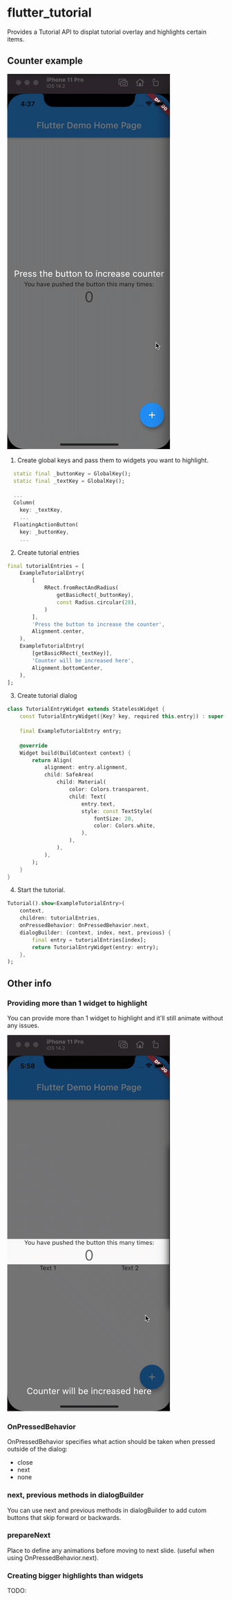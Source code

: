 # flutter_tutorial

Provides a Tutorial API to displat tutorial overlay and highlights certain items.

## Counter example

![example](assets/example.gif)

1. Create global keys and pass them to widgets you want to highlight.

```dart
  static final _buttonKey = GlobalKey();
  static final _textKey = GlobalKey();

  ...
  Column(
    key: _textKey,
    ...
  FloatingActionButton(
    key: _buttonKey,
    ...
```

2. Create tutorial entries

```dart
final tutorialEntries = [
    ExampleTutorialEntry(
        [
            RRect.fromRectAndRadius(
                getBasicRect(_buttonKey),
                const Radius.circular(28),
            )
        ],
        'Press the button to increase the counter',
        Alignment.center,
    ),
    ExampleTutorialEntry(
        [getBasicRRect(_textKey)],
        'Counter will be increased here',
        Alignment.bottomCenter,
    ),
];
```

3. Create tutorial dialog

```dart
class TutorialEntryWidget extends StatelessWidget {
    const TutorialEntryWidget({Key? key, required this.entry}) : super(key: key);

    final ExampleTutorialEntry entry;

    @override
    Widget build(BuildContext context) {
        return Align(
            alignment: entry.alignment,
            child: SafeArea(
                child: Material(
                    color: Colors.transparent,
                    child: Text(
                        entry.text,
                        style: const TextStyle(
                            fontSize: 20,
                            color: Colors.white,
                        ),
                    ),
                ),
            ),
        );
    }
}
```

4. Start the tutorial.

```dart
Tutorial().show<ExampleTutorialEntry>(
    context,
    children: tutorialEntries,
    onPressedBehavior: OnPressedBehavior.next,
    dialogBuilder: (context, index, next, previous) {
        final entry = tutorialEntries[index];
        return TutorialEntryWidget(entry: entry);
    },
);
```

## Other info

### Providing more than 1 widget to highlight

You can provide more than 1 widget to highlight and it'll still animate without any issues.

![2 items](assets/2_items.gif)

### OnPressedBehavior

OnPressedBehavior specifies what action should be taken when pressed outside of the dialog: 

- close
- next
- none

### next, previous methods in dialogBuilder

You can use next and previous methods in dialogBuilder to add cutom buttons that skip forward or backwards.

### prepareNext

Place to define any animations before moving to next slide. (useful when using OnPressedBehavior.next).

### Creating bigger highlights than widgets

TODO:
